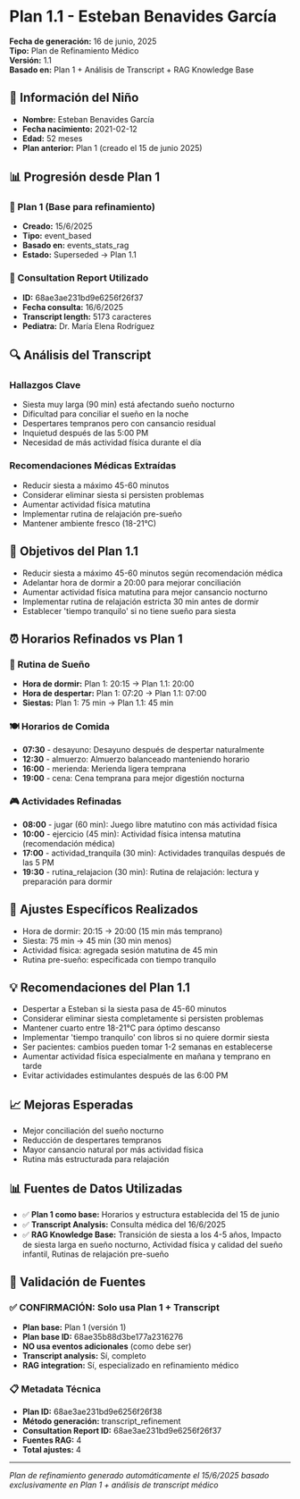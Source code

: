 # Plan 1.1 - Esteban Benavides García
**Fecha de generación:** 16 de junio, 2025  
**Tipo:** Plan de Refinamiento Médico  
**Versión:** 1.1  
**Basado en:** Plan 1 + Análisis de Transcript + RAG Knowledge Base

## 👶 Información del Niño
- **Nombre:** Esteban Benavides García
- **Fecha nacimiento:** 2021-02-12
- **Edad:** 52 meses
- **Plan anterior:** Plan 1 (creado el 15 de junio 2025)

## 📊 Progresión desde Plan 1

### 📅 Plan 1 (Base para refinamiento)
- **Creado:** 15/6/2025
- **Tipo:** event_based
- **Basado en:** events_stats_rag
- **Estado:** Superseded → Plan 1.1

### 📄 Consultation Report Utilizado
- **ID:** 68ae3ae231bd9e6256f26f37
- **Fecha consulta:** 16/6/2025
- **Transcript length:** 5173 caracteres
- **Pediatra:** Dr. María Elena Rodríguez

## 🔍 Análisis del Transcript

### Hallazgos Clave
- Siesta muy larga (90 min) está afectando sueño nocturno
- Dificultad para conciliar el sueño en la noche
- Despertares tempranos pero con cansancio residual
- Inquietud después de las 5:00 PM
- Necesidad de más actividad física durante el día

### Recomendaciones Médicas Extraídas
- Reducir siesta a máximo 45-60 minutos
- Considerar eliminar siesta si persisten problemas
- Aumentar actividad física matutina
- Implementar rutina de relajación pre-sueño
- Mantener ambiente fresco (18-21°C)

## 🎯 Objetivos del Plan 1.1
- Reducir siesta a máximo 45-60 minutos según recomendación médica
- Adelantar hora de dormir a 20:00 para mejorar conciliación
- Aumentar actividad física matutina para mejor cansancio nocturno
- Implementar rutina de relajación estricta 30 min antes de dormir
- Establecer 'tiempo tranquilo' si no tiene sueño para siesta

## ⏰ Horarios Refinados vs Plan 1

### 🌙 Rutina de Sueño
- **Hora de dormir:** Plan 1: 20:15 → Plan 1.1: 20:00
- **Hora de despertar:** Plan 1: 07:20 → Plan 1.1: 07:00
- **Siestas:** Plan 1: 75 min → Plan 1.1: 45 min

### 🍽️ Horarios de Comida
- **07:30** - desayuno: Desayuno después de despertar naturalmente
- **12:30** - almuerzo: Almuerzo balanceado manteniendo horario
- **16:00** - merienda: Merienda ligera temprana
- **19:00** - cena: Cena temprana para mejor digestión nocturna

### 🎮 Actividades Refinadas
- **08:00** - jugar (60 min): Juego libre matutino con más actividad física
- **10:00** - ejercicio (45 min): Actividad física intensa matutina (recomendación médica)
- **17:00** - actividad_tranquila (30 min): Actividades tranquilas después de las 5 PM
- **19:30** - rutina_relajacion (30 min): Rutina de relajación: lectura y preparación para dormir

## 🔄 Ajustes Específicos Realizados
- Hora de dormir: 20:15 → 20:00 (15 min más temprano)
- Siesta: 75 min → 45 min (30 min menos)
- Actividad física: agregada sesión matutina de 45 min
- Rutina pre-sueño: especificada con tiempo tranquilo

## 💡 Recomendaciones del Plan 1.1
- Despertar a Esteban si la siesta pasa de 45-60 minutos
- Considerar eliminar siesta completamente si persisten problemas
- Mantener cuarto entre 18-21°C para óptimo descanso
- Implementar 'tiempo tranquilo' con libros si no quiere dormir siesta
- Ser pacientes: cambios pueden tomar 1-2 semanas en establecerse
- Aumentar actividad física especialmente en mañana y temprano en tarde
- Evitar actividades estimulantes después de las 6:00 PM

## 📈 Mejoras Esperadas
- Mejor conciliación del sueño nocturno
- Reducción de despertares tempranos
- Mayor cansancio natural por más actividad física
- Rutina más estructurada para relajación

## 📊 Fuentes de Datos Utilizadas
- ✅ **Plan 1 como base:** Horarios y estructura establecida del 15 de junio
- ✅ **Transcript Analysis:** Consulta médica del 16/6/2025
- ✅ **RAG Knowledge Base:** Transición de siesta a los 4-5 años, Impacto de siesta larga en sueño nocturno, Actividad física y calidad del sueño infantil, Rutinas de relajación pre-sueño

## 🎯 Validación de Fuentes

### ✅ CONFIRMACIÓN: Solo usa Plan 1 + Transcript
- **Plan base:** Plan 1 (versión 1)
- **Plan base ID:** 68ae35b88d3be177a2316276
- **NO usa eventos adicionales** (como debe ser)
- **Transcript analysis:** Sí, completo
- **RAG integration:** Sí, especializado en refinamiento médico

### 📋 Metadata Técnica
- **Plan ID:** 68ae3ae231bd9e6256f26f38
- **Método generación:** transcript_refinement
- **Consultation Report ID:** 68ae3ae231bd9e6256f26f37
- **Fuentes RAG:** 4
- **Total ajustes:** 4

---
*Plan de refinamiento generado automáticamente el 15/6/2025 basado exclusivamente en Plan 1 + análisis de transcript médico*